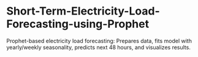 # Short-Term-Electricity-Load-Forecasting-using-Prophet
Prophet-based electricity load forecasting: Prepares data, fits model with yearly/weekly seasonality, predicts next 48 hours, and visualizes results.
